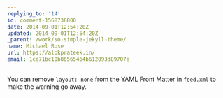 ```yaml
---
replying_to: '14'
id: comment-1568738800
date: 2014-09-01T12:54:20Z
updated: 2014-09-01T12:54:20Z
_parent: /work/so-simple-jekyll-theme/
name: Michael Rose
url: https://alokprateek.in/
email: 1ce71bc10b86565464b612093d89707e
---
```


You can remove `layout: none` from the YAML Front Matter in `feed.xml` to make
the warning go away.
